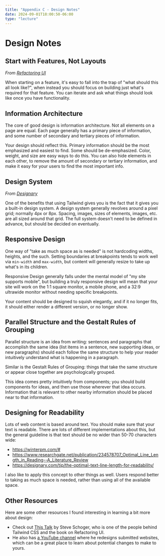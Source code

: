 ```yaml
---
title: "Appendix C - Design Notes"
date: 2024-09-01T18:00:50-06:00
type: "lecture"
---
```


# Design Notes

## Start with Features, Not Layouts

_From
[Refactoring UI](https://designary.com/tip/spacing-systems-and-scales-ui-design/)_

When starting on a feature, it's easy to fall into the trap of "what should this
all look like?", when instead you should focus on building just what's required
for that feature. You can iterate and ask what things should look like once you
have functionality.

## Information Architecture

The core of good design is information architecture. Not all elements on a page
are equal. Each page generally has a primary piece of information, and some
number of secondary and tertiary pieces of information.

Your design should reflect this. Primary information should be the most
emphasized and easiest to find. Some should be de-emphasized. Color, weight, and
size are easy ways to do this. You can also hide elements in each other, to
remove the amount of secondary or tertiary information, and make it easy for
your users to find the most important info.

## Design System

_From
[Designary](https://designary.com/tip/spacing-systems-and-scales-ui-design/)_

One of the benefits that using Tailwind gives you is the fact that it gives you
a built-in design system. A design system generally revolves around a pixel
grid; normally 4px or 8px. Spacing, images, sizes of elements, images, etc. are
all sized around that grid. The full system doesn't need to be defined in
advance, but should be decided on eventually.

## Responsive Design

One way of "take as much space as is needed" is not hardcoding widths, heights,
and the such. Setting boundaries at breakpoints tends to work well via
`min-width` and `max-width`, but content will generally resize to take up what's
in its children.

Responsive Design generally falls under the mental model of "my site supports
mobile", but building a truly responsive design will mean that your site will
work on the 1:1 square monitor, a mobile phone, and a 32:9 ultrawide monitor
without needing specific breakpoints.

Your content should be designed to squish elegantly, and if it no longer fits,
it should either render a different version, or no longer show.

## Parallel Structure and the Gestalt Rules of Grouping

Parallel structure is an idea from writing: sentences and paragraphs that
accomplish the same idea (list items in a sentence, new supporting ideas, or new
paragraphs) should each follow the same structure to help your reader
intuitively understand what is happening in a paragraph.

Similar is the Gestalt Rules of Grouping: things that take the same structure or
appear close together are psychologically grouped.

This idea comes pretty intuitively from components; you should build components
for ideas, and then use those wherever that idea occurs. Information that is
relevant to other nearby information should be placed near to that information.

## Designing for Readability

Lots of web content is based around text. You should make sure that your text is
readable. There are lots of different implementations about this, but the
general guideline is that text should be no wider than 50-70 characters wide:

- https://winterpm.com/#
- https://www.researchgate.net/publication/234578707_Optimal_Line_Length_in_Reading--A_Literature_Review
- https://designary.com/tip/the-optimal-text-line-length-for-readability/

I also like to apply this concept to other things as well. Users respond better
to taking as much space is needed, rather than using all of the available space.

## Other Resources

Here are some other resources I found interesting in learning a bit more about
design:

- Check out [This Talk](https://www.youtube.com/watch?v=7Z9rrryIOC4) by Steve
  Schoger, who is one of the people behind Tailwind CSS and the book on
  Refactoring UI.
- He also has [a YouTube channel](https://www.youtube.com/@SteveSchoger/videos)
  where he redesigns submitted websites, which can be a great place to learn
  about potential changes to make to yours.
